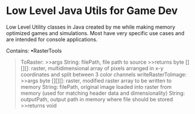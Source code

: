 # Low Level Java Utils for Game Dev
 Low Level Utility classes in Java created by me while making memory optimized games and simulations. Most have very specific use cases and are intended for console applications.
 
 Contains:
  •RasterTools
   >ToRaster:
    >>args
     String: filePath, file path to source
    >>returns
     byte [][][]: raster, multidimensional array of pixels arranged in x-y coordinates
      and split between 3 color channels
   >writeRasterToImage:
    >>args
     byte [][][]: raster, modified raster array to be written to memory
     String: filePath, original image loaded into raster from memory (used for matching header data and dimensionality)
     String: outputPath, output path in memory where file should be stored
    >>returns
     void
